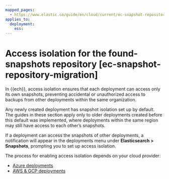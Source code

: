```yaml
---
mapped_pages:
  - https://www.elastic.co/guide/en/cloud/current/ec-snapshot-repository-migration.html
applies_to:
  deployment:
    ess:
---
```


# Access isolation for the found-snapshots repository [ec-snapshot-repository-migration]

In {{ech}}, access isolation ensures that each deployment can access only its own snapshots, preventing accidental or unauthorized access to backups from other deployments within the same organization.

Any newly created deployment has snapshot isolation set up by default. The guides in these section apply only to older deployments created before this default was implemented, where deployments within the same region may still have access to each other’s snapshots.

If a deployment can access the snapshots of other deployments, a notification will appear in the deployments menu under **Elasticsearch > Snapshots**, prompting you to set up access isolation.

The process for enabling access isolation depends on your cloud provider:

* [Azure deployments](/deploy-manage/tools/snapshot-and-restore/repository-isolation-on-aws-gcp.md)
* [AWS & GCP deployments](/deploy-manage/tools/snapshot-and-restore/repository-isolation-on-azure.md)



